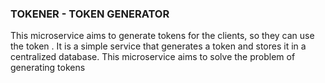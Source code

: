 ### TOKENER - TOKEN GENERATOR

This microservice aims to generate tokens for the clients, so they can use the token . It is a simple service that generates a token and stores it in a centralized database. This microservice aims to solve the problem of generating tokens 